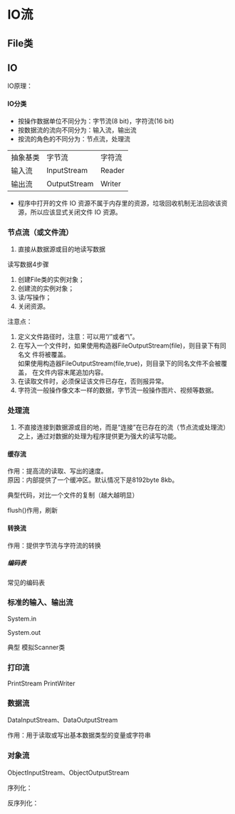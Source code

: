 # IO流
## File类

## IO
IO原理：

#### IO分类
* 按操作数据单位不同分为：字节流(8 bit)，字符流(16 bit)
* 按数据流的流向不同分为：输入流，输出流
* 按流的角色的不同分为：节点流，处理流
<table>
<tr><td>抽象基类</td><td>字节流</td><td>字符流</td></tr>
<tr><td>输入流</td><td>InputStream</td><td>Reader</td></tr>
<tr><td>输出流</td><td>OutputStream</td><td>Writer</td></tr>
</table>


* 程序中打开的文件 IO 资源不属于内存里的资源，垃圾回收机制无法回收该资
源，所以应该显式关闭文件 IO 资源。

### 节点流（或文件流）
1. 直接从数据源或目的地读写数据

读写数据4步骤

1. 创建File类的实例对象；
2. 创建流的实例对象；
3. 读/写操作；
4. 关闭资源。

注意点：
1. 定义文件路径时，注意：可以用“/”或者“\\”。
2. 在写入一个文件时，如果使用构造器FileOutputStream(file)，则目录下有同名文
   件将被覆盖。  
   如果使用构造器FileOutputStream(file,true)，则目录下的同名文件不会被覆盖，
   在文件内容末尾追加内容。
3. 在读取文件时，必须保证该文件已存在，否则报异常。
4. 字符流一般操作像文本一样的数据，字节流一般操作图片、视频等数据。



### 处理流
1. 不直接连接到数据源或目的地，而是“连接”在已存在的流（节点流或处理流）之上，通过对数据的处理为程序提供更为强大的读写功能。

#### 缓存流
作用：提高流的读取、写出的速度。  
原因：内部提供了一个缓冲区。默认情况下是8192byte 8kb。  

典型代码，对比一个文件的复制（越大越明显）


flush()作用，刷新

#### 转换流
作用：提供字节流与字符流的转换

##### 编码表
常见的编码表


### 标准的输入、输出流
System.in

System.out

典型 模拟Scanner类

### 打印流
PrintStream  PrintWriter


### 数据流
DataInputStream、DataOutputStream

作用：用于读取或写出基本数据类型的变量或字符串

### 对象流
ObjectInputStream、ObjectOutputStream

序列化：

反序列化：




